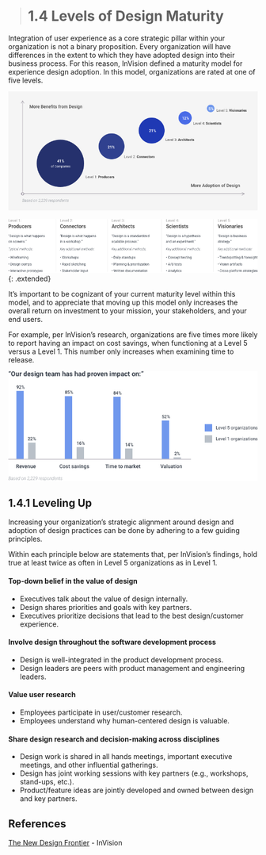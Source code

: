 > # **1.4** Levels of Design Maturity


Integration of user experience as a core strategic pillar within your organization is not a binary proposition. Every organization will have differences in the extent to which they have adopted design into their business process. For this reason, InVision defined a maturity model for experience design adoption. In this model, organizations are rated at one of five levels.

![1.4.1](../_assets/1.4_maturity_levels.jpg)

![1.4.2](../_assets/1.4_levels_definitions.png)
{: .extended}

It’s important to be cognizant of your current maturity level within this model, and to appreciate that moving up this model only increases the overall return on investment to your mission, your stakeholders, and your end users.

For example, per InVision’s research, organizations are five times more likely to report having an impact on cost savings, when functioning at a Level 5 versus a Level 1. This number only increases when examining time to release.

![1.4.3](../_assets/1.4_impact_chart.jpg)

## 1.4.1 Leveling Up

Increasing your organization’s strategic alignment around design and adoption of design practices can be done by adhering to a few guiding principles.

Within each principle below are statements that, per InVision’s findings, hold true at least twice as often in Level 5 organizations as in Level 1.

#### Top-down belief in the value of design
- Executives talk about the value of design internally.
- Design shares priorities and goals with key partners.
- Executives prioritize decisions that lead to the best design/customer experience.

#### Involve design throughout the software development process
- Design is well-integrated in the product development process.
- Design leaders are peers with product management and engineering leaders.

#### Value user research
- Employees participate in user/customer research.
- Employees understand why human-centered design is valuable.

#### Share design research and decision-making across disciplines
- Design work is shared in all hands meetings, important executive meetings, and other influential gatherings.
- Design has joint working sessions with key partners (e.g., workshops, stand-ups, etc.).
- Product/feature ideas are jointly developed and owned between design and key partners.


## References

[The New Design Frontier](http://google.com) - InVision

